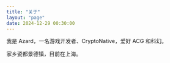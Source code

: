 ```yaml
---
title: "关于"
layout: "page"
date: 2024-12-29 00:30:00
---
```

我是 Azard，一名游戏开发者、CryptoNative，爱好 ACG 和科幻。

家乡瓷都景德镇，目前在上海。
